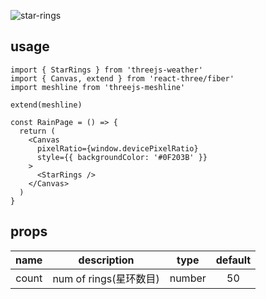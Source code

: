 ![star-rings](https://user-images.githubusercontent.com/6839576/82881937-f0026b80-9f72-11ea-9cf2-fe2dd3f06937.gif)

## usage

```tsx
import { StarRings } from 'threejs-weather'
import { Canvas, extend } from 'react-three/fiber'
import meshline from 'threejs-meshline'

extend(meshline)

const RainPage = () => {
  return (
    <Canvas
      pixelRatio={window.devicePixelRatio}
      style={{ backgroundColor: '#0F203B' }}
    >
      <StarRings />
    </Canvas>
  )
}
```

## props

| name  |      description       |  type  | default |
| :---: | :--------------------: | :----: | :-----: |
| count | num of rings(星环数目) | number |   50    |